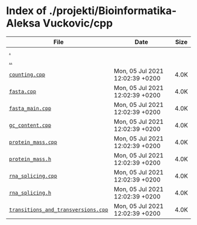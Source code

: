 # Index of ./projekti/Bioinformatika-Aleksa Vuckovic/cpp

File | Date | Size
--- | --- | ---
[.](.) | |
[..](..) | |
[`counting.cpp`](counting.cpp) | Mon, 05 Jul 2021 12:02:39 +0200 | 4.0K
[`fasta.cpp`](fasta.cpp) | Mon, 05 Jul 2021 12:02:39 +0200 | 4.0K
[`fasta_main.cpp`](fasta_main.cpp) | Mon, 05 Jul 2021 12:02:39 +0200 | 4.0K
[`gc_content.cpp`](gc_content.cpp) | Mon, 05 Jul 2021 12:02:39 +0200 | 4.0K
[`protein_mass.cpp`](protein_mass.cpp) | Mon, 05 Jul 2021 12:02:39 +0200 | 4.0K
[`protein_mass.h`](protein_mass.h) | Mon, 05 Jul 2021 12:02:39 +0200 | 4.0K
[`rna_splicing.cpp`](rna_splicing.cpp) | Mon, 05 Jul 2021 12:02:39 +0200 | 4.0K
[`rna_splicing.h`](rna_splicing.h) | Mon, 05 Jul 2021 12:02:39 +0200 | 4.0K
[`transitions_and_transversions.cpp`](transitions_and_transversions.cpp) | Mon, 05 Jul 2021 12:02:39 +0200 | 4.0K
